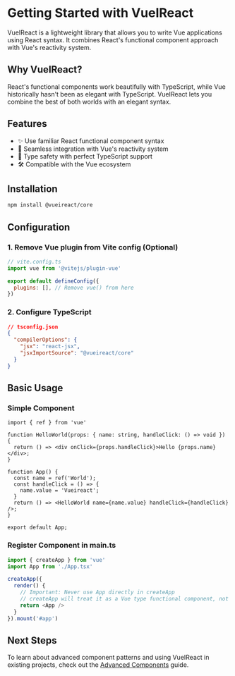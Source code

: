 # Getting Started with VueIReact

VueIReact is a lightweight library that allows you to write Vue applications using React syntax. It combines React's functional component approach with Vue's reactivity system.

## Why VueIReact?

React's functional components work beautifully with TypeScript, while Vue historically hasn't been as elegant with TypeScript. VueIReact lets you combine the best of both worlds with an elegant syntax.

## Features

- ✨ Use familiar React functional component syntax
- 🔄 Seamless integration with Vue's reactivity system
- 🧩 Type safety with perfect TypeScript support
- 🛠️ Compatible with the Vue ecosystem

## Installation

```bash
npm install @vueireact/core
```

## Configuration

### 1. Remove Vue plugin from Vite config (Optional)

```js
// vite.config.ts
import vue from '@vitejs/plugin-vue'

export default defineConfig({
  plugins: [], // Remove vue() from here
})
```

### 2. Configure TypeScript

```json
// tsconfig.json
{
  "compilerOptions": {
    "jsx": "react-jsx",
    "jsxImportSource": "@vueireact/core"
  }
}
```

## Basic Usage

### Simple Component

```tsx
import { ref } from 'vue'

function HelloWorld(props: { name: string, handleClick: () => void }) {
  return () => <div onClick={props.handleClick}>Hello {props.name}</div>;
}

function App() {
  const name = ref('World');
  const handleClick = () => {
    name.value = 'Vueireact';
  }
  return () => <HelloWorld name={name.value} handleClick={handleClick} />;
}

export default App;
```

### Register Component in main.ts

```ts
import { createApp } from 'vue'
import App from './App.tsx'

createApp({
  render() {
    // Important: Never use App directly in createApp
    // createApp will treat it as a Vue type functional component, not a React type
    return <App />
  }
}).mount('#app')
```

## Next Steps

To learn about advanced component patterns and using VueIReact in existing projects, check out the [Advanced Components](./advanced-components) guide.

